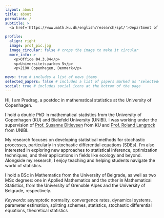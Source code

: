 ```yaml
---
layout: about
title: about
permalink: /
subtitle: >
  <a href='https://www.math.ku.dk/english/research/spt/'>Department of Mathematical Sciences, University of Copenhagen</a>.

profile:
  align: right
  image: prof_pic.jpg
  image_circular: false # crops the image to make it circular
  more_info: >
    <p>Office 04.3.04</p>
    <p>Universitetsparken 5</p>
    <p>2100 Copenhagen, Denmark</p>

news: true # includes a list of news items
selected_papers: false # includes a list of papers marked as "selected={true}"
social: true # includes social icons at the bottom of the page
---
```


Hi, I am Predrag, a postdoc in mathematical statistics at the University of Copenhagen.

I hold a double PhD in mathematical statistics from the University of Copenhagen (KU) and Bielefeld University (UNIBI). I was working under the supervision of [Prof. Susanne Ditlevsen](https://web.math.ku.dk/~susanne/) from KU and [Prof. Roland Langrock](https://www.uni-bielefeld.de/fakultaeten/wirtschaftswissenschaften/lehrbereiche/stats/team/prof.-dr.-roland-langrock/) from UNIBI. 

My research focuses on developing statistical methods for stochastic processes, particularly in stochastic differential equations (SDEs). I'm also interested in exploring new approaches to statistical inference, optimization techniques, and their applications in fields like ecology and beyond. Alongside my research, I enjoy teaching and helping students navigate the world of statistics.

I hold a BSc in Mathematics from the University of Belgrade, as well as two MSc degrees: one in Applied Mathematics and the other in Mathematical Statistics, from the University of Grenoble Alpes and the University of Belgrade, respectively.

<em>Keywords:</em> asymptotic normality, convergence rates, dynamical systems, parameter estimation, splitting schemes, statistics, stochastic differential equations, theoretical statistics
